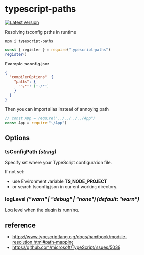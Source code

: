 # typescript-paths

[npm:latest]: https://www.npmjs.com/package/typescript-paths/v/latest
[npm:latest:badge]: https://img.shields.io/npm/v/typescript-paths/latest?style=flat-square

[![Latest Version][npm:latest:badge]][npm:latest]

Resolving tsconfig paths in runtime

```sh
npm i typescript-paths
```

```js
const { register } = require("typescript-paths")
register()
```

Example tsconfig.json

```json
{
  "compilerOptions": {
    "paths": {
      "~/*": ["./*"]
    }
  }
}
```

Then you can import alias instead of annoying path

```js
// const App = require("../../../../App")
const App = require("~/App")
```

## Options

### tsConfigPath _(string)_

Specify set where your TypeScript configuration file.

If not set:

- use Environment variable **TS_NODE_PROJECT**
- or search tsconfig.json in current working directory.

### logLevel _("warn" | "debug" | "none") (default: "warn")_

Log level when the plugin is running.

## reference

- https://www.typescriptlang.org/docs/handbook/module-resolution.html#path-mapping
- https://github.com/microsoft/TypeScript/issues/5039
